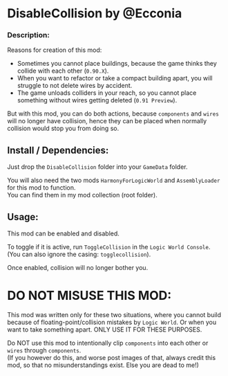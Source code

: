 # DisableCollision by @Ecconia

### Description:

Reasons for creation of this mod:

- Sometimes you cannot place buildings, because the game thinks they collide with each other (`0.90.X`).
- When you want to refactor or take a compact building apart, you will struggle to not delete wires by accident.
- The game unloads colliders in your reach, so you cannot place something without wires getting deleted (`0.91 Preview`). 

But with this mod, you can do both actions, because `components` and `wires` will no longer have collision, hence they can be placed when normally collision would stop you from doing so.

## Install / Dependencies:

Just drop the `DisableCollision` folder into your `GameData` folder.

You will also need the two mods `HarmonyForLogicWorld` and `AssemblyLoader` for this mod to function.\
You can find them in my mod collection (root folder).

## Usage:

This mod can be enabled and disabled.

To toggle if it is active, run `ToggleCollision` in the `Logic World Console`. (You can also ignore the casing: `togglecollision`).

Once enabled, collision will no longer bother you.

# DO NOT MISUSE THIS MOD:

This mod was written only for these two situations, where you cannot build because of floating-point/collision mistakes by `Logic World`. Or when you want to take something apart. ONLY USE IT FOR THESE PURPOSES.

Do NOT use this mod to intentionally clip `components` into each other or `wires` through `components`.\
(If you however do this, and worse post images of that, always credit this mod, so that no misunderstandings exist. Else you are dead to me!)
